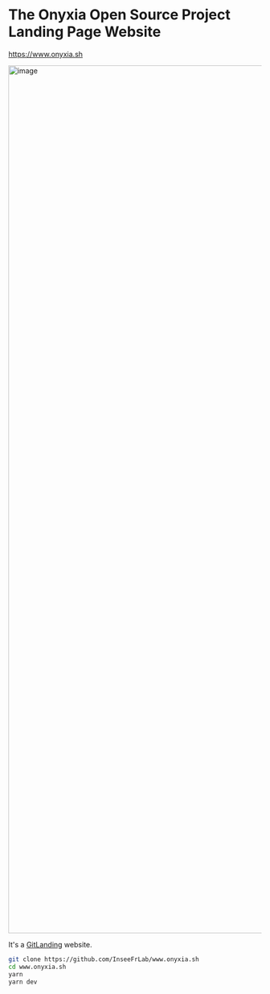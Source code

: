 # The Onyxia Open Source Project Landing Page Website

https://www.onyxia.sh

<img width="1728" alt="image" src="https://github.com/user-attachments/assets/38abff6d-e06f-4590-9921-0887e35d24d6">

It's a [GitLanding](https://gitlanding.dev) website.  

```bash
git clone https://github.com/InseeFrLab/www.onyxia.sh
cd www.onyxia.sh
yarn
yarn dev
```

